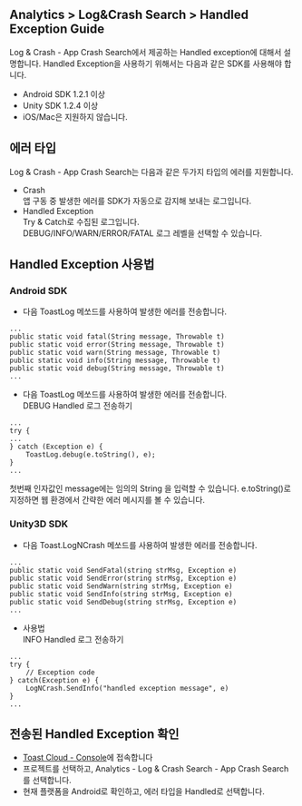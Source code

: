 ## Analytics > Log&Crash Search > Handled Exception Guide

Log & Crash - App Crash Search에서 제공하는 Handled exception에 대해서 설명합니다.
Handled Exception을 사용하기 위해서는 다음과 같은 SDK를 사용해야 합니다.

- Android SDK 1.2.1 이상
- Unity SDK 1.2.4 이상
- iOS/Mac은 지원하지 않습니다.

## 에러 타입

Log & Crash - App Crash Search는 다음과 같은 두가지 타입의 에러를 지원합니다.

- Crash  
	앱 구동 중 발생한 에러를 SDK가 자동으로 감지해 보내는 로그입니다.
- Handled Exception  
	Try & Catch로 수집된 로그입니다.  
	DEBUG/INFO/WARN/ERROR/FATAL 로그 레벨을 선택할 수 있습니다.  

## Handled Exception 사용법

### Android SDK

- 다음 ToastLog 메쏘드를 사용하여 발생한 에러를 전송합니다.

```
...
public static void fatal(String message, Throwable t)
public static void error(String message, Throwable t)
public static void warn(String message, Throwable t)
public static void info(String message, Throwable t)
public static void debug(String message, Throwable t)
...
```

- 다음 ToastLog 메쏘드를 사용하여 발생한 에러를 전송합니다.  
	DEBUG Handled 로그 전송하기

```
...
try {
...
} catch (Exception e) {
	ToastLog.debug(e.toString(), e);
}
...
```
첫번째 인자값인 message에는 임의의 String 을 입력할 수 있습니다. e.toString()로 지정하면 웹 환경에서 간략한 에러 메시지를 볼 수 있습니다.

### Unity3D SDK

- 다음 Toast.LogNCrash 메쏘드를 사용하여 발생한 에러를 전송합니다.

```
...
public static void SendFatal(string strMsg, Exception e)
public static void SendError(string strMsg, Exception e)
public static void SendWarn(string strMsg, Exception e)
public static void SendInfo(string strMsg, Exception e)
public static void SendDebug(string strMsg, Exception e)
...
```

- 사용법  
	INFO Handled 로그 전송하기

```
...
try {
	// Exception code
} catch(Exception e) {
	LogNCrash.SendInfo("handled exception message", e)
}
...
```

## 전송된 Handled Exception 확인

- [Toast Cloud - Console](https://console.cloud.toast.com/auth/anonymous_landing/?next=/index/)에 접속합니다
- 프로젝트를 선택하고, Analytics - Log & Crash Search - App Crash Search를 선택합니다.
- 현재 플랫폼을 Android로 확인하고, 에러 타입을 Handled로 선택합니다.

